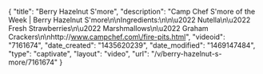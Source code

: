 {
    "title": "Berry Hazelnut S'more",
    "description": "Camp Chef S'more of the Week | Berry Hazelnut S'more\n\nIngredients:\n\n\u2022 Nutella\n\u2022 Fresh Strawberries\n\u2022 Marshmallows\n\u2022 Graham Crackers\n\nhttp:\/\/www.campchef.com\/fire-pits.html",
    "videoid": "7161674",
    "date_created": "1435620239",
    "date_modified": "1469147484",
    "type": "captivate",
    "layout": "video",
    "url": "\/v\/berry-hazelnut-s-more\/7161674"
}